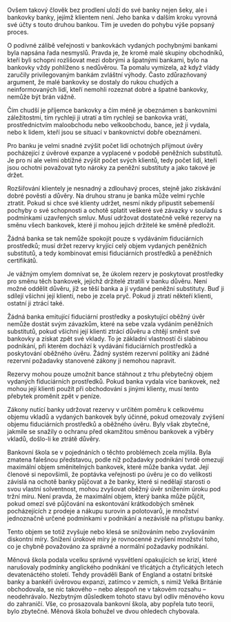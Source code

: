 Ovšem takový člověk bez prodlení uloží do své banky nejen šeky, ale i bankovky banky, jejímž klientem není. Jeho banka v dalším kroku vyrovná své účty s touto druhou bankou. Tím je uveden do pohybu výše popsaný proces.

O podivné zálibě veřejnosti v bankovkách vydaných pochybnými bankami byla napsána řada nesmyslů. Pravda je, že kromě malé skupiny obchodníků, kteří byli schopni rozlišovat mezi dobrými a špatnými bankami, bylo na bankovky vždy pohlíženo s nedůvěrou. Ta pomalu vymizela, až když vlády zaručily privilegovaným bankám zvláštní výhody. Často zdůrazňovaný argument, že malé bankovky se dostaly do rukou chudých a neinformovaných lidí, kteří nemohli rozeznat dobré a špatné bankovky, nemůže být brán vážně.

Čím chudší je příjemce bankovky a čím méně je obeznámen s bankovními záležitostmi, tím rychleji ji utratí a tím rychleji se bankovka vrátí, prostřednictvím maloobchodu nebo velkoobchodu, bance, jež ji vydala, nebo k lidem, kteří jsou se situací v bankovnictví dobře obeznámeni.

Pro banku je velmi snadné zvýšit počet lidí ochotných přijmout úvěry pocházející z úvěrové expanze a vyplacené v podobě peněžních substitutů. Je pro ni ale velmi obtížné zvýšit počet svých klientů, tedy počet lidí, kteří jsou ochotni považovat tyto nároky za peněžní substituty a jako takové je držet.

Rozšiřování klientely je nesnadný a zdlouhavý proces, stejně jako získávání dobré pověsti a důvěry. Na druhou stranu je banka může velmi rychle ztratit. Pokud si chce své klienty udržet, nesmí nikdy připustit sebemenší pochyby o své schopnosti a ochotě splatit veškeré své závazky v souladu s podmínkami uzavřených smluv. Musí udržovat dostatečně velké rezervy na směnu všech bankovek, které jí mohou jejich držitelé ke směně předložit.

Žádná banka se tak nemůže spokojit pouze s vydáváním fiduciárních prostředků; musí držet rezervy kryjící celý objem vydaných peněžních substitutů, a tedy kombinovat emisi fiduciárních prostředků a peněžních certifikátů.

Je vážným omylem domnívat se, že úkolem rezerv je poskytovat prostředky pro směnu těch bankovek, jejichž držitelé ztratili v banku důvěru. Není možné oddělit důvěru, jíž se těší banka a jí vydané peněžní substituty. Buď ji sdílejí všichni její klienti, nebo je zcela pryč. Pokud ji ztratí někteří klienti, ostatní ji ztrácí také.

Žádná banka emitující fiduciární prostředky a poskytující oběžný úvěr nemůže dostát svým závazkům, které na sebe vzala vydáním peněžních substitutů, pokud všichni její klienti ztrácí důvěru a chtějí směnit své bankovky a získat zpět své vklady. To je základní vlastností či slabinou podnikání, při kterém dochází k vydávání fiduciárních prostředků a poskytování oběžného úvěru. Žádný systém rezervní politiky ani žádné rezervní požadavky stanovené zákony ji nemohou napravit.

Rezervy mohou pouze umožnit bance stáhnout z trhu přebytečný objem vydaných fiduciárních prostředků. Pokud banka vydala více bankovek, než mohou její klienti použít při obchodování s jinými klienty, musí tento přebytek proměnit zpět v peníze.

Zákony nutící banky udržovat rezervy v určitém poměru k celkovému objemu vkladů a vydaných bankovek byly účinné, pokud omezovaly zvýšení objemu fiduciárních prostředků a oběžného úvěru. Byly však zbytečné, jakmile se snažily o ochranu před okamžitou směnou bankovek a výběry vkladů, došlo-li ke ztrátě důvěry.

Bankovní škola se v pojednáních o těchto problémech zcela mýlila. Byla zmatena falešnou představou, podle níž požadavky podnikání tvrdě omezují maximální objem směnitelných bankovek, které může banka vydat. Její členové si nepovšimli, že poptávka veřejnosti po úvěru je co do velikosti závislá na ochotě banky půjčovat a že banky, které si nedělají starosti o svou vlastní solventnost, mohou zvyšovat oběžný úvěr snížením úroku pod tržní míru. Není pravda, že maximální objem, který banka může půjčit, pokud omezí své půjčování na eskontování krátkodobých směnek pocházejících z prodeje a nákupu surovin a polotovarů, je množství jednoznačně určené podmínkami v podnikání a nezávislé na přístupu banky.

Tento objem se totiž zvyšuje nebo klesá se snižováním nebo zvyšováním diskontní míry. Snížení úrokové míry je rovnocenné zvýšení množství toho, co je chybně považováno za správné a normální požadavky podnikání.

Měnová škola podala vcelku správné vysvětlení opakujících se krizí, které narušovaly podmínky anglického podnikání ve třicátých a čtyřicátých letech devatenáctého století. Tehdy prováděli Bank of England a ostatní britské banky a bankéři úvěrovou expanzi, zatímco v zemích, s nimiž Velká Británie obchodovala, se nic takového – nebo alespoň ne v takovém rozsahu – neodehrávalo. Nezbytným důsledkem tohoto stavu byl odliv měnového kovu do zahraničí. Vše, co prosazovala bankovní škola, aby popřela tuto teorii, bylo zbytečné. Měnová škola bohužel ve dvou ohledech chybovala.